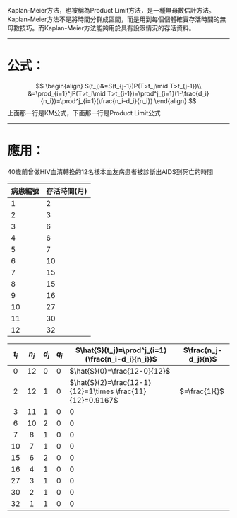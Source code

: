 Kaplan-Meier方法，也被稱為Product Limit方法，是一種無母數估計方法。Kaplan-Meier方法不是將時間分群成區間，而是用到每個個體確實存活時間的無母數技巧。而Kaplan-Meier方法能夠用於具有設限情況的存活資料。
- - -
# 公式：
$$
\begin{align}
S(t_j)&=S(t_{j-1})P(T>t_j\mid T>t_{j-1})\\
&=\prod_{i=1}^jP(T>t_i\mid T>t_{i-1})=\prod^j_{i=1}(1-\frac{d_i}{n_i})=\prod^j_{i=1}(\frac{n_i-d_i}{n_i})
\end{align}
$$
上面那一行是KM公式，下面那一行是Product Limit公式
- - -
# 應用：
40歲前曾做HIV血清轉換的12名樣本血友病患者被診斷出AIDS到死亡的時間

| 病患編號 | 存活時間(月) |
| ---- | ------- |
| 1    | 2       |
| 2    | 3       |
| 3    | 6       |
| 4    | 6       |
| 5    | 7       |
| 6    | 10      |
| 7    | 15      |
| 8    | 15      |
| 9    | 16      |
| 10   | 27      |
| 11   | 30      |
| 12   | 32      |


| $t_j$ | $n_j$ | $d_j$ | $q_j$ | $\hat{S}(t_j)=\prod^j_{i=1}(\frac{n_i-d_i}{n_i})$         | $\frac{n_j-d_j}{n}$ |
| :---: | :---: | ----- | ----- | --------------------------------------------------------- | ------------------- |
|   0   |  12   | 0     | 0     | $\hat{S}(0)=\frac{12-0}{12}$                              |                     |
|   2   |  12   | 1     | 0     | $\hat{S}(2)=\frac{12-1}{12}=1\times \frac{11}{12}=0.9167$ | $=\frac{1}{}$       |
|   3   |  11   | 1     | 0     | 0                                                         |                     |
|   6   |  10   | 2     | 0     | 0                                                         |                     |
|   7   |   8   | 1     | 0     | 0                                                         |                     |
|  10   |   7   | 1     | 0     | 0                                                         |                     |
|  15   |   6   | 2     | 0     | 0                                                         |                     |
|  16   |   4   | 1     | 0     | 0                                                         |                     |
|  27   |   3   | 1     | 0     | 0                                                         |                     |
|  30   |   2   | 1     | 0     | 0                                                         |                     |
|  32   |   1   | 1     | 0     | 0                                                         |                     |
